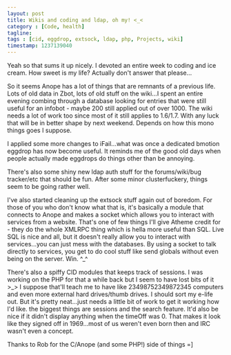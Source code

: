 ```yaml
---
layout: post
title: Wikis and coding and ldap, oh my! <_<
category : [Code, health]
tagline: 
tags : [cid, eggdrop, extsock, ldap, php, Projects, wiki]
timestamp: 1237139040
---
```

Yeah so that sums it up nicely. I devoted an entire week to coding and ice cream. How sweet is my life? Actually don't answer that please...

So it seems Anope has a lot of things that are remnants of a previous life. Lots of old data in Zbot, lots of old stuff on the wiki...I spent an entire evening combing through a database looking for entries that were still useful for an infobot - maybe 200 still applied out of over 1000. The wiki needs a lot of work too since most of it still applies to 1.6/1.7. With any luck that will be in better shape by next weekend. Depends on how this mono things goes I suppose.

I applied some more changes to iFail...what was once a dedicated bmotion eggdrop has now become useful. It reminds me of the good old days when people actually made eggdrops do things other than be annoying.

There's also some shiny new ldap auth stuff for the forums/wiki/bug tracker/etc that should be fun. After some minor clusterfuckery, things seem to be going rather well.

I've also started cleaning up the extsock stuff again out of boredom. For those of you who don't know what that is, it's basically a module that connects to Anope and makes a socket which allows you to interact with services from a website. That's one of few things I'll give Atheme credit for - they do the whole XMLRPC thing which is hella more useful than SQL. Live SQL is nice and all, but it doesn't really allow you to interact with services...you can just mess with the databases. By using a socket to talk directly to services, you get to do cool stuff like send globals without even being on the server. Win. ^_^

There's also a spiffy CID modules that keeps track of sessions. I was working on the PHP for that a while back but I seem to have lost bits of it >_> I suppose that'll teach me to have like 23498752349872345 computers and even more external hard drives/thumb drives. I should sort my e-life out. But it's pretty neat...just needs a little bit of work to get it working how I'd like. the biggest things are sessions and the search feature. It'd also be nice if it didn't display anything when the timeOff was 0. That makes it look like they signed off in 1969...most of us weren't even born then and IRC wasn't even a concept.

Thanks to Rob for the C/Anope (and some PHP!) side of things =]